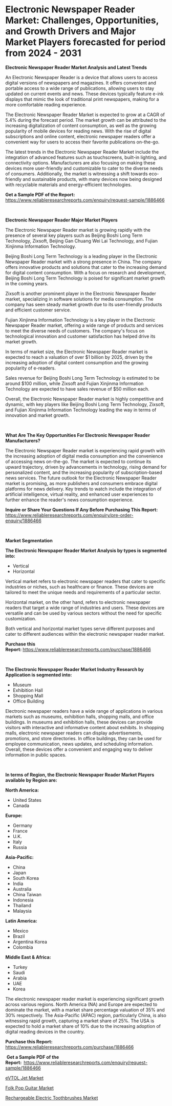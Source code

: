 <p><h1>Electronic Newspaper Reader Market: Challenges, Opportunities, and Growth Drivers and Major Market Players forecasted for period from 2024 - 2031</h1></p><p><strong>Electronic Newspaper Reader Market Analysis and Latest Trends</strong></p>
<p><p>An Electronic Newspaper Reader is a device that allows users to access digital versions of newspapers and magazines. It offers convenient and portable access to a wide range of publications, allowing users to stay updated on current events and news. These devices typically feature e-ink displays that mimic the look of traditional print newspapers, making for a more comfortable reading experience.</p><p>The Electronic Newspaper Reader Market is expected to grow at a CAGR of 5.4% during the forecast period. The market growth can be attributed to the increasing digitalization of content consumption, as well as the growing popularity of mobile devices for reading news. With the rise of digital subscriptions and online content, electronic newspaper readers offer a convenient way for users to access their favorite publications on-the-go.</p><p>The latest trends in the Electronic Newspaper Reader Market include the integration of advanced features such as touchscreens, built-in lighting, and connectivity options. Manufacturers are also focusing on making these devices more user-friendly and customizable to cater to the diverse needs of consumers. Additionally, the market is witnessing a shift towards eco-friendly and sustainable products, with many devices now being designed with recyclable materials and energy-efficient technologies.</p></p>
<p><strong>Get a Sample PDF of the Report:&nbsp;</strong> <a href="https://www.reliableresearchreports.com/enquiry/request-sample/1886466">https://www.reliableresearchreports.com/enquiry/request-sample/1886466</a></p>
<p>&nbsp;</p>
<p><strong>Electronic Newspaper Reader Major Market Players</strong></p>
<p><p>The Electronic Newspaper Reader market is growing rapidly with the presence of several key players such as Beijing Boshi Long Term Technology, Zixsoft, Beijing Gan Chuang Wei Lai Technology, and Fujian Xinjinma Information Technology.</p><p>Beijing Boshi Long Term Technology is a leading player in the Electronic Newspaper Reader market with a strong presence in China. The company offers innovative products and solutions that cater to the increasing demand for digital content consumption. With a focus on research and development, Beijing Boshi Long Term Technology is poised for significant market growth in the coming years.</p><p>Zixsoft is another prominent player in the Electronic Newspaper Reader market, specializing in software solutions for media consumption. The company has seen steady market growth due to its user-friendly products and efficient customer service.</p><p>Fujian Xinjinma Information Technology is a key player in the Electronic Newspaper Reader market, offering a wide range of products and services to meet the diverse needs of customers. The company's focus on technological innovation and customer satisfaction has helped drive its market growth.</p><p>In terms of market size, the Electronic Newspaper Reader market is expected to reach a valuation of over $1 billion by 2025, driven by the increasing adoption of digital content consumption and the growing popularity of e-readers.</p><p>Sales revenue for Beijing Boshi Long Term Technology is estimated to be around $100 million, while Zixsoft and Fujian Xinjinma Information Technology are expected to have sales revenue of $50 million each.</p><p>Overall, the Electronic Newspaper Reader market is highly competitive and dynamic, with key players like Beijing Boshi Long Term Technology, Zixsoft, and Fujian Xinjinma Information Technology leading the way in terms of innovation and market growth.</p></p>
<p>&nbsp;</p>
<p><strong>What Are The Key Opportunities For Electronic Newspaper Reader Manufacturers?</strong></p>
<p><p>The Electronic Newspaper Reader market is experiencing rapid growth with the increasing adoption of digital media consumption and the convenience of accessing news on-the-go. The market is expected to continue its upward trajectory, driven by advancements in technology, rising demand for personalized content, and the increasing popularity of subscription-based news services. The future outlook for the Electronic Newspaper Reader market is promising, as more publishers and consumers embrace digital platforms for news delivery. Key trends to watch include the integration of artificial intelligence, virtual reality, and enhanced user experiences to further enhance the reader's news consumption experience.</p></p>
<p><strong>Inquire or Share Your Questions If Any Before Purchasing This Report:</strong> <a href="https://www.reliableresearchreports.com/enquiry/pre-order-enquiry/1886466">https://www.reliableresearchreports.com/enquiry/pre-order-enquiry/1886466</a></p>
<p>&nbsp;</p>
<p><strong>Market Segmentation</strong></p>
<p><strong>The Electronic Newspaper Reader Market Analysis by types is segmented into:</strong></p>
<p><ul><li>Vertical</li><li>Horizontal</li></ul></p>
<p><p>Vertical market refers to electronic newspaper readers that cater to specific industries or niches, such as healthcare or finance. These devices are tailored to meet the unique needs and requirements of a particular sector.</p><p>Horizontal market, on the other hand, refers to electronic newspaper readers that target a wide range of industries and users. These devices are versatile and can be used by various sectors without the need for specific customization.</p><p>Both vertical and horizontal market types serve different purposes and cater to different audiences within the electronic newspaper reader market.</p></p>
<p><strong>Purchase this Report:&nbsp;</strong><a href="https://www.reliableresearchreports.com/purchase/1886466">https://www.reliableresearchreports.com/purchase/1886466</a></p>
<p>&nbsp;</p>
<p><strong>The Electronic Newspaper Reader Market Industry Research by Application is segmented into:</strong></p>
<p><ul><li>Museum</li><li>Exhibition Hall</li><li>Shopping Mall</li><li>Office Building</li></ul></p>
<p><p>Electronic newspaper readers have a wide range of applications in various markets such as museums, exhibition halls, shopping malls, and office buildings. In museums and exhibition halls, these devices can provide visitors with interactive and informative content about exhibits. In shopping malls, electronic newspaper readers can display advertisements, promotions, and store directories. In office buildings, they can be used for employee communication, news updates, and scheduling information. Overall, these devices offer a convenient and engaging way to deliver information in public spaces.</p></p>
<p>&nbsp;</p>
<p><strong>In terms of Region, the Electronic Newspaper Reader Market Players available by Region are:</strong></p>
<p>
    <p> <strong> North America: </strong>
        <ul>
            <li>United States</li>
            <li>Canada</li>
        </ul>
        </p> 
    <p> <strong> Europe: </strong>
        <ul>
            <li>Germany</li>
            <li>France</li>
            <li>U.K.</li>
            <li>Italy</li>
            <li>Russia</li>
        </ul>
        </p> 
    <p> <strong> Asia-Pacific: </strong>
        <ul>
            <li>China</li>
            <li>Japan</li>
            <li>South Korea</li>
            <li>India</li>
            <li>Australia</li>
            <li>China Taiwan</li>
            <li>Indonesia</li>
            <li>Thailand</li>
            <li>Malaysia</li>
        </ul>
        </p> 
    <p> <strong> Latin America: </strong>
        <ul>
            <li>Mexico</li>
            <li>Brazil</li>
            <li>Argentina Korea</li>
            <li>Colombia</li>
        </ul>
        </p> 
    <p> <strong> Middle East & Africa: </strong>
        <ul>
            <li>Turkey</li>
            <li>Saudi</li>
            <li>Arabia</li>
            <li>UAE</li>
            <li>Korea</li>
        </ul>
    </p>
    </p>
<p><p>The electronic newspaper reader market is experiencing significant growth across various regions. North America (NA) and Europe are expected to dominate the market, with a market share percentage valuation of 35% and 30% respectively. The Asia-Pacific (APAC) region, particularly China, is also witnessing rapid growth, capturing a market share of 25%. The USA is expected to hold a market share of 10% due to the increasing adoption of digital reading devices in the country.</p></p>
<p><strong>Purchase this Report: </strong><a href="https://www.reliableresearchreports.com/purchase/1886466">https://www.reliableresearchreports.com/purchase/1886466</a></p>
<p>&nbsp;<strong>Get a Sample PDF of the Report:&nbsp;&nbsp;</strong><a href="https://www.reliableresearchreports.com/enquiry/request-sample/1886466">https://www.reliableresearchreports.com/enquiry/request-sample/1886466</a></p>
<p><strong></strong></p>
<p><p><a href="https://spotless-saver-8fd.notion.site/eVTOL-Jet-Market-Size-Share-Trends-Analysis-Report-By-Material-By-Type-By-End-user-By-Region--27c103fe867f4b4bb55839f07b07447c">eVTOL Jet Market</a></p><p><a href="https://github.com/singletonthaxterkelliehr2df/Market-Research-Report-List-1/blob/main/folk-pop-guitar-market.md">Folk Pop Guitar Market</a></p><p><a href="https://github.com/RichRobinson5/Market-Research-Report-List-4/blob/main/rechargeable-electric-toothbrushes-market.md">Rechargeable Electric Toothbrushes Market</a></p></p>